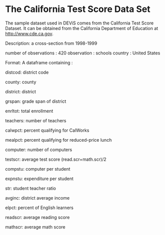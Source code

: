 # The California Test Score Data Set

The sample dataset used in DEViS comes from the California Test Score Dataset.
It can be obtained from the California Department of Education at http://www.cde.ca.gov.

Description: a cross-section from 1998-1999

number of observations : 420
observation : schools
country : United States

Format: A dataframe containing :

distcod: district code

county: county

district: district

grspan: grade span of district

enrltot: total enrollment

teachers: number of teachers

calwpct: percent qualifying for CalWorks

mealpct: percent qualifying for reduced-price lunch

computer: number of computers

testscr: average test score (read.scr+math.scr)/2

compstu: computer per student

expnstu: expenditure per student

str: student teacher ratio

avginc: district average income

elpct: percent of English learners

readscr: average reading score

mathscr: average math score
